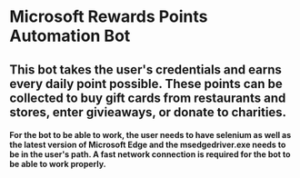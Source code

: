 # Microsoft Rewards Points Automation Bot

## This bot takes the user's credentials and earns every daily point possible. These points can be collected to buy gift cards from restaurants and stores, enter givieaways, or donate to charities.

#### For the bot to be able to work, the user needs to have selenium as well as the latest version of Microsoft Edge and the msedgedriver.exe needs to be in the user's path. A fast network connection is required for the bot to be able to work properly.
